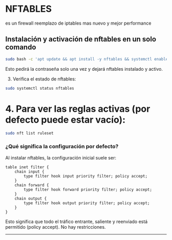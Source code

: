 # NFTABLES
es un firewall reemplazo de iptables mas nuevo y mejor performance

## Instalación y activación de nftables en un solo comando
```bash
sudo bash -c 'apt update && apt install -y nftables && systemctl enable nftables && systemctl start nftables'
```
Esto pedirá la contraseña solo una vez y dejará nftables instalado y activo.

3. Verifica el estado de nftables:
```bash
sudo systemctl status nftables
```

# 4. Para ver las reglas activas (por defecto puede estar vacío):
```bash
sudo nft list ruleset
```

### ¿Qué significa la configuración por defecto?

Al instalar nftables, la configuración inicial suele ser:

```nft
table inet filter {
    chain input {
        type filter hook input priority filter; policy accept;
    }
    chain forward {
        type filter hook forward priority filter; policy accept;
    }
    chain output {
        type filter hook output priority filter; policy accept;
    }
}
```

Esto significa que todo el tráfico entrante, saliente y reenviado está permitido (policy accept). No hay restricciones.

---

